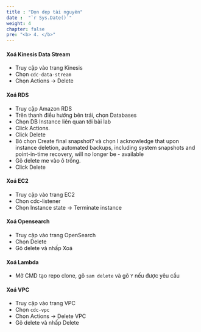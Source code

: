 ```yaml
---
title : "Dọn dẹp tài nguyên"
date :  "`r Sys.Date()`" 
weight: 4
chapter: false
pre: "<b> 4. </b>"
---
```


#### Xoá Kinesis Data Stream
- Truy cập vào trang Kinesis
- Chọn `cdc-data-stream`
- Chọn Actions -> Delete

#### Xoá RDS
- Truy cập Amazon RDS
- Trên thanh điều hướng bên trái, chọn Databases
- Chọn DB Instance liên quan tới bài lab
- Click Actions.
- Click Delete
- Bỏ chọn Create final snapshot? và chọn I acknowledge that upon instance deletion, automated backups, including system snapshots and point-in-time recovery, will no longer be - available
- Gõ delete me vào ô trống.
- Click Delete

#### Xoá EC2
- Truy cập vào trang EC2
- Chọn cdc-listener
- Chọn Instance state -> Terminate instance

#### Xoá Opensearch
- Truy cập vào trang OpenSearch
- Chọn Delete
- Gõ delete và nhấp Xoá

#### Xoá Lambda
- Mở CMD tạo repo clone, gõ `sam delete` và gõ `Y` nếu được yêu cầu

#### Xoá VPC
- Truy cập vào trang VPC
- Chọn `cdc-vpc`
- Chọn Actions -> Delete VPC
- Gõ delete và nhấp Delete

